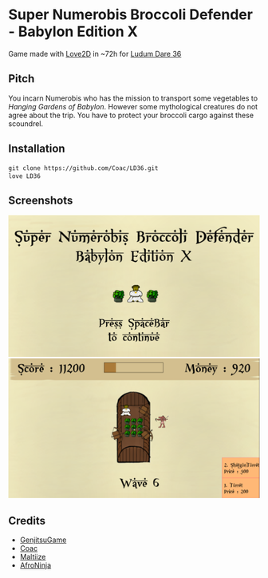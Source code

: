 # Super Numerobis Broccoli Defender - Babylon Edition X
Game made with [Love2D](https://love2d.org/) in ~72h for [Ludum Dare 36](http://ludumdare.com/compo/ludum-dare-36/?action=preview&uid=56458)

## Pitch
You incarn Numerobis who has the mission to transport some vegetables to *Hanging Gardens of Babylon*. However some mythological creatures do not agree about the trip. You have to protect your broccoli cargo against these scoundrel.


## Installation
```
git clone https://github.com/Coac/LD36.git
love LD36
```

## Screenshots
![screenMainmenu](/assets/images/menu.png)
![screenInGame](/assets/images/screen0.png)


## Credits
- [GenjitsuGame](https://github.com/GenjitsuGame)
- [Coac](https://github.com/Coac)
- [Maltiize](https://github.com/Maltiize)
- [AfroNinja](https://github.com/Afroninjaaaaaaaa)
